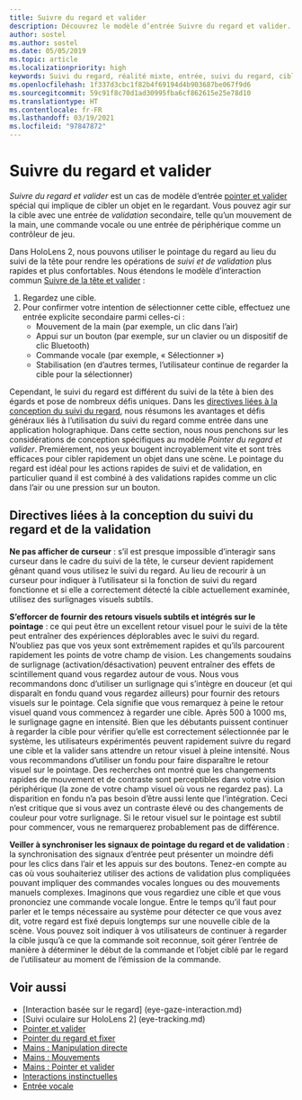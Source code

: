 ```yaml
---
title: Suivre du regard et valider
description: Découvrez le modèle d’entrée Suivre du regard et valider.
author: sostel
ms.author: sostel
ms.date: 05/05/2019
ms.topic: article
ms.localizationpriority: high
keywords: Suivi du regard, réalité mixte, entrée, suivi du regard, ciblage du regard, HoloLens 2, sélection basée sur le regard, casque de réalité mixte, casque windows mixed reality, casque de réalité virtuelle, HoloLens, MRTK, Mixed Reality Toolkit, regard
ms.openlocfilehash: 1f337d3cbc1f82b4f69194d4b903687be067f9d6
ms.sourcegitcommit: 59c91f8c70d1ad30995fba6cf862615e25e78d10
ms.translationtype: HT
ms.contentlocale: fr-FR
ms.lasthandoff: 03/19/2021
ms.locfileid: "97847872"
---
```

# <a name="eye-gaze-and-commit"></a>Suivre du regard et valider

_Suivre du regard et valider_ est un cas de modèle d’entrée [pointer et valider](gaze-and-commit.md) spécial qui implique de cibler un objet en le regardant. Vous pouvez agir sur la cible avec une entrée de _validation_ secondaire, telle qu’un mouvement de la main, une commande vocale ou une entrée de périphérique comme un contrôleur de jeu. 

Dans HoloLens 2, nous pouvons utiliser le pointage du regard au lieu du suivi de la tête pour rendre les opérations de _suivi et de validation_ plus rapides et plus confortables. Nous étendons le modèle d’interaction commun [Suivre de la tête et valider](gaze-and-commit.md) : 
1. Regardez une cible. 
2. Pour confirmer votre intention de sélectionner cette cible, effectuez une entrée explicite secondaire parmi celles-ci :  
   - Mouvement de la main (par exemple, un clic dans l’air)
   - Appui sur un bouton (par exemple, sur un clavier ou un dispositif de clic Bluetooth)
   - Commande vocale (par exemple, « Sélectionner »)
   - Stabilisation (en d’autres termes, l’utilisateur continue de regarder la cible pour la sélectionner)

Cependant, le suivi du regard est différent du suivi de la tête à bien des égards et pose de nombreux défis uniques. Dans les [directives liées à la conception du suivi du regard](eye-tracking.md), nous résumons les avantages et défis généraux liés à l’utilisation du suivi du regard comme entrée dans une application holographique. Dans cette section, nous nous penchons sur les considérations de conception spécifiques au modèle _Pointer du regard et valider_.
Premièrement, nos yeux bougent incroyablement vite et sont très efficaces pour cibler rapidement un objet dans une scène. Le pointage du regard est idéal pour les actions rapides de suivi et de validation, en particulier quand il est combiné à des validations rapides comme un clic dans l’air ou une pression sur un bouton.
   
## <a name="design-guidelines-for-eye-gaze-and-commit"></a>Directives liées à la conception du suivi du regard et de la validation

**Ne pas afficher de curseur** : s’il est presque impossible d’interagir sans curseur dans le cadre du suivi de la tête, le curseur devient rapidement gênant quand vous utilisez le suivi du regard. Au lieu de recourir à un curseur pour indiquer à l’utilisateur si la fonction de suivi du regard fonctionne et si elle a correctement détecté la cible actuellement examinée, utilisez des surlignages visuels subtils.

**S’efforcer de fournir des retours visuels subtils et intégrés sur le pointage** : ce qui peut être un excellent retour visuel pour le suivi de la tête peut entraîner des expériences déplorables avec le suivi du regard. N’oubliez pas que vos yeux sont extrêmement rapides et qu’ils parcourent rapidement les points de votre champ de vision. Les changements soudains de surlignage (activation/désactivation) peuvent entraîner des effets de scintillement quand vous regardez autour de vous. Nous vous recommandons donc d’utiliser un surlignage qui s’intègre en douceur (et qui disparaît en fondu quand vous regardez ailleurs) pour fournir des retours visuels sur le pointage. Cela signifie que vous remarquez à peine le retour visuel quand vous commencez à regarder une cible. Après 500 à 1000 ms, le surlignage gagne en intensité. Bien que les débutants puissent continuer à regarder la cible pour vérifier qu’elle est correctement sélectionnée par le système, les utilisateurs expérimentés peuvent rapidement suivre du regard une cible et la valider sans attendre un retour visuel à pleine intensité. Nous vous recommandons d’utiliser un fondu pour faire disparaître le retour visuel sur le pointage. Des recherches ont montré que les changements rapides de mouvement et de contraste sont perceptibles dans votre vision périphérique (la zone de votre champ visuel où vous ne regardez pas).
La disparition en fondu n’a pas besoin d’être aussi lente que l’intégration. Ceci n’est critique que si vous avez un contraste élevé ou des changements de couleur pour votre surlignage. Si le retour visuel sur le pointage est subtil pour commencer, vous ne remarquerez probablement pas de différence.

**Veiller à synchroniser les signaux de pointage du regard et de validation** : la synchronisation des signaux d’entrée peut présenter un moindre défi pour les clics dans l’air et les appuis sur des boutons. Tenez-en compte au cas où vous souhaiteriez utiliser des actions de validation plus compliquées pouvant impliquer des commandes vocales longues ou des mouvements manuels complexes. Imaginons que vous regardiez une cible et que vous prononciez une commande vocale longue. Entre le temps qu’il faut pour parler et le temps nécessaire au système pour détecter ce que vous avez dit, votre regard est fixé depuis longtemps sur une nouvelle cible de la scène. Vous pouvez soit indiquer à vos utilisateurs de continuer à regarder la cible jusqu’à ce que la commande soit reconnue, soit gérer l’entrée de manière à déterminer le début de la commande et l’objet ciblé par le regard de l’utilisateur au moment de l’émission de la commande.

## <a name="see-also"></a>Voir aussi

* [Interaction basée sur le regard] (eye-gaze-interaction.md)
* [Suivi oculaire sur HoloLens 2] (eye-tracking.md)
* [Pointer et valider](gaze-and-commit.md)
* [Pointer du regard et fixer](gaze-and-dwell.md)
* [Mains : Manipulation directe](direct-manipulation.md)
* [Mains : Mouvements](gaze-and-commit.md#composite-gestures)
* [Mains : Pointer et valider](point-and-commit.md)
* [Interactions instinctuelles](interaction-fundamentals.md)
* [Entrée vocale](voice-input.md)
